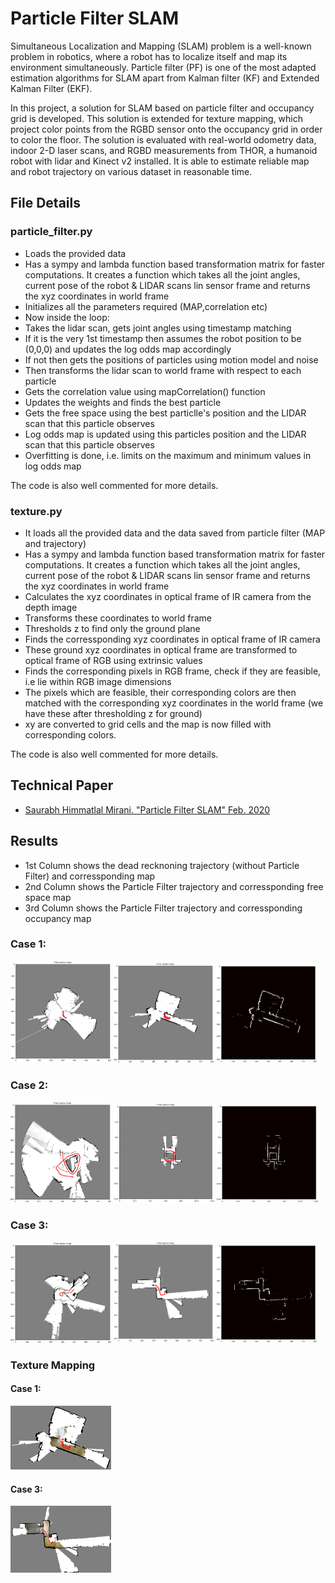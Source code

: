 # Particle Filter SLAM
Simultaneous Localization and Mapping (SLAM) problem is a well-known problem in robotics, where a robot has to localize itself and map its environment simultaneously. Particle filter (PF) is one of the most adapted estimation algorithms for SLAM apart from Kalman filter (KF) and Extended Kalman Filter (EKF). 

In this project, a solution for SLAM based on particle filter and occupancy grid is developed. This solution is extended for texture mapping, which project color points from the RGBD sensor onto the occupancy grid in order to color the floor. The solution is evaluated with real-world odometry data, indoor 2-D laser scans, and RGBD measurements from THOR, a humanoid robot with lidar and Kinect v2 installed. It is able to estimate reliable map and robot trajectory on various dataset in reasonable time.

## File Details
### particle_filter.py

- Loads the provided data
- Has a sympy and lambda function based transformation matrix for faster computations. It creates a function which takes all the joint angles, current pose of the robot & LIDAR scans lin sensor frame and returns the xyz coordinates in world frame
- Initializes all the parameters required (MAP,correlation etc)
- Now inside the loop:
- Takes the lidar scan, gets joint angles using timestamp matching
- If it is the very 1st timestamp then assumes the robot position to be (0,0,0) and updates the log odds map accordingly
- If not then gets the positions of particles using motion model and noise
- Then transforms the lidar scan to world frame with respect to each particle
- Gets the correlation value using mapCorrelation() function
- Updates the weights and finds the best particle
- Gets the free space using the best particlle's position and the LIDAR scan that this particle observes
- Log odds map is updated using this particles position and the LIDAR scan that this particle observes
- Overfitting is done, i.e. limits on the maximum and minimum values in log odds map

The code is also well commented for more details.

### texture.py

- It loads all the provided data and the data saved from particle filter (MAP and trajectory)
- Has a sympy and lambda function based transformation matrix for faster computations. It creates a function which takes all the joint angles, current pose of the robot & LIDAR scans lin sensor frame and returns the xyz coordinates in world frame
- Calculates the xyz coordinates in optical frame of IR camera from the depth image
- Transforms these coordinates to world frame 
- Thresholds z to find only the ground plane
- Finds the corressponding xyz coordinates in optical frame of IR camera
- These ground xyz coordinates in optical frame are transformed to optical frame of RGB using extrinsic values
- Finds the corresponding pixels in RGB frame, check if they are feasible, i.e lie within RGB image dimensions
- The pixels which are feasible, their corresponding colors are then matched with the corresponding xyz coordinates in the world frame (we have these after thresholding z for ground)
- xy are converted to grid cells and the map is now filled with corresponding colors.

The code is also well commented for more details.

## Technical Paper
* [Saurabh Himmatlal Mirani. "Particle Filter SLAM" Feb. 2020](report/ParticleFilterSLAM.pdf)

## Results
* 1st Column shows the dead recknoning trajectory (without Particle Filter) and corressponding map 
* 2nd Column shows the Particle Filter trajectory and corressponding free space map
* 3rd Column shows the Particle Filter trajectory and corressponding occupancy map

### Case 1:
<p float="left">
  <img src="images/Data0_dead.png" width="32%" />
  <img src="images/Data0_final.png" width="32%" /> 
  <img src="images/Data0_occ.png" width="32%" /> 
</p>

### Case 2:
<p float="left">
  <img src="images/Data1_dead.png" width="32%" />
  <img src="images/Data1_final.png" width="32%" /> 
  <img src="images/Data1_occ.png" width="32%" /> 
</p>

### Case 3:
<p float="left">
  <img src="images/Data3_dead.png" width="32%" />
  <img src="images/Data3_final.png" width="32%" /> 
  <img src="images/Data3_occ.png" width="32%" /> 
</p>

### Texture Mapping

#### Case 1:

<p float="left">
  <img src="images/data0.png" width="32%" />
</p>

#### Case 3:
<p float="left">
  <img src="images/data3.png" width="32%" />
</p>
